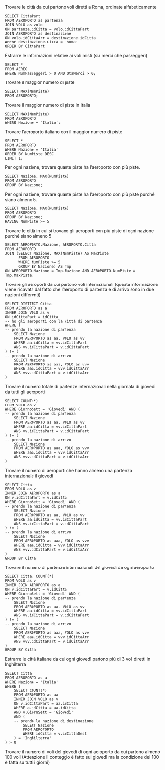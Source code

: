 Trovare le città da cui partono voli diretti a Roma, ordinate alfabeticamente
```
SELECT CittaPart
FROM AEROPORTO as partenza
JOIN VOLO as volo
ON partenza.idCitta = volo.idCittaPart
JOIN AEROPORTO as destinazione
ON volo.idCittaArr = destinazione.idCitta
WHERE destinazione.Citta = 'Roma'
ORDER BY CittaPart
```


Estrarre le informazioni relative ai voli misti (sia merci che passeggeri)
```
SELECT *
FROM AEREO
WHERE NumPasseggeri > 0 AND QtaMerci > 0;

```


Trovare  il maggior numero di piste 

```
SELECT MAX(NumPiste)
FROM AEROPORTO;
```

Trovare il maggior numero di piste in Italia
```
SELECT MAX(NumPiste)
FROM AEROPORTO
WHERE Nazione = 'Italia';
```

Trovare l’aeroporto italiano con il maggior numero di piste
```
SELECT *
FROM AEROPORTO
WHERE Nazione = 'Italia'
ORDER BY NumPiste DESC
LIMIT 1;
```

Per ogni nazione, trovare quante piste ha l’aeroporto con più piste.
```
SELECT Nazione, MAX(NumPiste)
FROM AEROPORTO
GROUP BY Nazione;
```

Per ogni nazione, trovare quante piste ha l’aeroporto con più piste purché siano almeno 5.
```
SELECT Nazione, MAX(NumPiste)
FROM AEROPORTO
GROUP BY Nazione;
HAVING NumPiste >= 5
```

Trovare le città in cui si trovano gli aeroporti con più piste di ogni nazione purché siano almeno 5
```
SELECT AEROPORTO.Nazione, AEROPORTO.Citta
FROM AEROPORTO
JOIN (SELECT Nazione, MAX(NumPiste) AS MaxPiste
      FROM AEROPORTO
      WHERE NumPiste >= 5
      GROUP BY Nazione) AS Tmp
ON AEROPORTO.Nazione = Tmp.Nazione AND AEROPORTO.NumPiste = Tmp.MaxPiste;
```

Trovare gli aeroporti da cui partono voli internazionali (questa informazione viene ricavata  dal fatto che l’aeroporto di partenza e di arrivo sono in due nazioni differenti)
```
SELECT DISTINCT Citta
FROM AEROPORTO as a
INNER JOIN VOLO as v
ON idCittaPart = idCitta
-- ho gli aeroporti con la città di partenza
WHERE (
-- prendo la nazione di partenza
	SELECT Nazione
	FROM AEROPORTO as aa, VOLO as vv
	WHERE aa.idCitta = vv.idCittaPart 
	ANS vv.idCittaPart = v.idCittaPart
) != (
-- prendo la nazione di arrivo
	SELECT Nazione
	FROM AEROPORTO as aaa, VOLO as vvv
	WHERE aaa.idCitta = vvv.idCittaArr
	ANS vvv.idCittaPart = v.idCittaArr
)
```
Trovare il numero totale di partenze internazionali nella giornata di giovedì  da tutti gli aeroporti

```
SELECT COUNT(*)
FROM VOLO as v
WHERE GiornoSett = 'Giovedì' AND (
-- prendo la nazione di partenza
	SELECT Nazione
	FROM AEROPORTO as aa, VOLO as vv
	WHERE aa.idCitta = vv.idCittaPart 
	ANS vv.idCittaPart = v.idCittaPart
) != (
-- prendo la nazione di arrivo
	SELECT Nazione
	FROM AEROPORTO as aaa, VOLO as vvv
	WHERE aaa.idCitta = vvv.idCittaArr
	ANS vvv.idCittaPart = v.idCittaArr
)
```
Trovare il numero di aeroporti che hanno almeno una partenza internazionale il giovedì
```
SELECT Citta
FROM VOLO as v
INNER JOIN AEROPORTO as a
ON v.idCittaPart = v.idCitta
WHERE GiornoSett = 'Giovedì' AND (
-- prendo la nazione di partenza
	SELECT Nazione
	FROM AEROPORTO as aa, VOLO as vv
	WHERE aa.idCitta = vv.idCittaPart 
	ANS vv.idCittaPart = v.idCittaPart
) != (
-- prendo la nazione di arrivo
	SELECT Nazione
	FROM AEROPORTO as aaa, VOLO as vvv
	WHERE aaa.idCitta = vvv.idCittaArr
	ANS vvv.idCittaPart = v.idCittaArr
)
GROUP BY Citta
```

Trovare il numero di partenze internazionali del giovedì da ogni aeroporto
```
SELECT Citta, COUNT(*)
FROM VOLO as v
INNER JOIN AEROPORTO as a
ON v.idCittaPart = v.idCitta
WHERE GiornoSett = 'Giovedì' AND (
-- prendo la nazione di partenza
	SELECT Nazione
	FROM AEROPORTO as aa, VOLO as vv
	WHERE aa.idCitta = vv.idCittaPart 
	ANS vv.idCittaPart = v.idCittaPart
) != (
-- prendo la nazione di arrivo
	SELECT Nazione
	FROM AEROPORTO as aaa, VOLO as vvv
	WHERE aaa.idCitta = vvv.idCittaArr
	ANS vvv.idCittaPart = v.idCittaArr
)
GROUP BY Citta
```
Estrarre le città italiane da cui ogni giovedì partono più di 3 voli diretti in Inghilterra
```
SELECT Citta
FROM AEROPORTO as a
WHERE Nazione = 'Italia'
WHERE (
	SELECT COUNT(*)
	FROM AEROPORTO as aa
	INNER JOIN VOLO as v
	ON v.idCittaPart = aa.idCitta
	WHERE a.idCitta = aa.idCitta
	AND v.GiornSett = 'Giovedì'
	AND (
	-- prendo la nazione di destinazione
		SELECT Nazione
		FROM AEROPORTO
		WHERE idCitta = v.idCittaDest
	) = 'Inghilterra'
) > 0
```
Trovare il numero di voli del giovedì di ogni aeroporto da cui partono almeno 100 voli (Attenzione il conteggio è fatto sul giovedì ma la condizione del 100 è fatta su tutti i giorni)
```

```